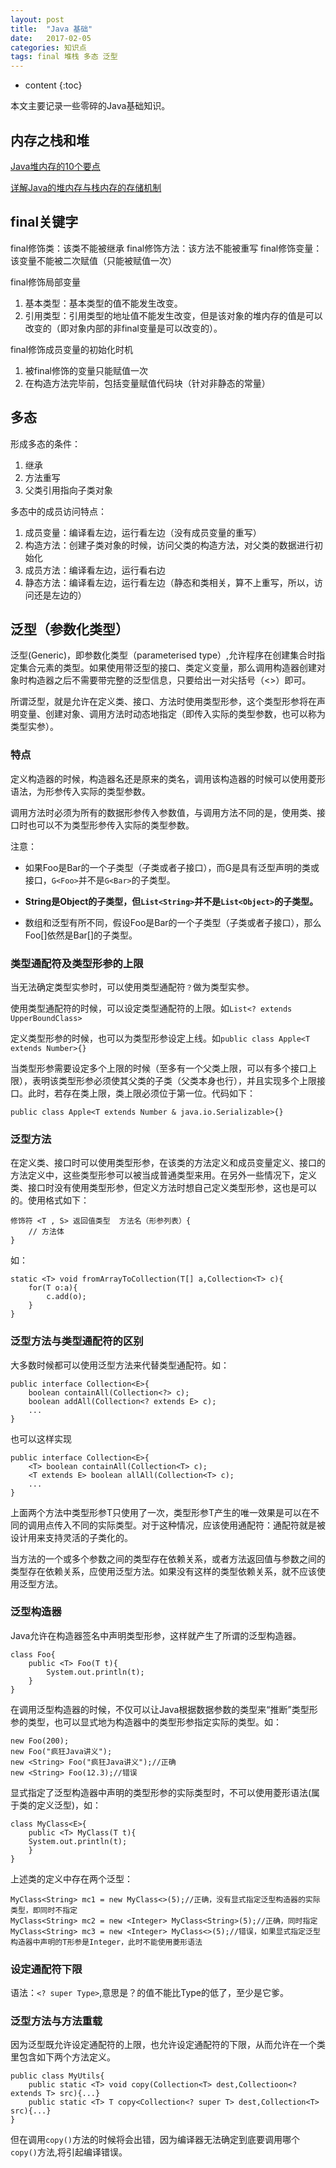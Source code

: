 ```yaml
---
layout: post
title:  "Java 基础"
date:   2017-02-05
categories: 知识点
tags: final 堆栈 多态 泛型
---
```


* content
{:toc}

本文主要记录一些零碎的Java基础知识。




## 内存之栈和堆

[Java堆内存的10个要点](http://blog.jobbole.com/13373/)

[详解Java的堆内存与栈内存的存储机制](http://www.jb51.net/article/77361.htm)

## final关键字

final修饰类：该类不能被继承
final修饰方法：该方法不能被重写
final修饰变量：该变量不能被二次赋值（只能被赋值一次）

final修饰局部变量

1. 基本类型：基本类型的值不能发生改变。
2. 引用类型：引用类型的地址值不能发生改变，但是该对象的堆内存的值是可以改变的（即对象内部的非final变量是可以改变的）。

final修饰成员变量的初始化时机

1. 被final修饰的变量只能赋值一次
2. 在构造方法完毕前，包括变量赋值代码块（针对非静态的常量）

## 多态

形成多态的条件：

1. 继承
2. 方法重写
3. 父类引用指向子类对象

多态中的成员访问特点：

1. 成员变量：编译看左边，运行看左边（没有成员变量的重写）
2. 构造方法：创建子类对象的时候，访问父类的构造方法，对父类的数据进行初始化
3. 成员方法：编译看左边，运行看右边
4. 静态方法：编译看左边，运行看左边（静态和类相关，算不上重写，所以，访问还是左边的）

## 泛型（参数化类型）

泛型(Generic)，即参数化类型（parameterised type）,允许程序在创建集合时指定集合元素的类型。如果使用带泛型的接口、类定义变量，那么调用构造器创建对象时构造器之后不需要带完整的泛型信息，只要给出一对尖括号（<>）即可。

所谓泛型，就是允许在定义类、接口、方法时使用类型形参，这个类型形参将在声明变量、创建对象、调用方法时动态地指定（即传入实际的类型参数，也可以称为类型实参）。

### 特点

定义构造器的时候，构造器名还是原来的类名，调用该构造器的时候可以使用菱形语法，为形参传入实际的类型参数。

调用方法时必须为所有的数据形参传入参数值，与调用方法不同的是，使用类、接口时也可以不为类型形参传入实际的类型参数。

注意：

+ 如果Foo是Bar的一个子类型（子类或者子接口），而G是具有泛型声明的类或接口，`G<Foo>`并不是`G<Bar>`的子类型。

+ **String是Object的子类型，但`List<String>`并不是`List<Object>`的子类型。**

+ 数组和泛型有所不同，假设Foo是Bar的一个子类型（子类或者子接口），那么Foo[]依然是Bar[]的子类型。

### 类型通配符及类型形参的上限

当无法确定类型实参时，可以使用类型通配符`？`做为类型实参。

使用类型通配符的时候，可以设定类型通配符的上限。如`List<? extends UpperBoundClass>`

定义类型形参的时候，也可以为类型形参设定上线。如`public class Apple<T extends Number>{}`

当类型形参需要设定多个上限的时候（至多有一个父类上限，可以有多个接口上限），表明该类型形参必须使其父类的子类（父类本身也行），并且实现多个上限接口。此时，若存在类上限，类上限必须位于第一位。代码如下：

    public class Apple<T extends Number & java.io.Serializable>{}

### 泛型方法

在定义类、接口时可以使用类型形参，在该类的方法定义和成员变量定义、接口的方法定义中，这些类型形参可以被当成普通类型来用。在另外一些情况下，定义类、接口时没有使用类型形参，但定义方法时想自己定义类型形参，这也是可以的。使用格式如下：

	修饰符 <T , S> 返回值类型  方法名（形参列表）{
		// 方法体
	}

如：

    static <T> void fromArrayToCollection(T[] a,Collection<T> c){
    	for(T o:a){
    		c.add(o);
    	}
    }

### 泛型方法与类型通配符的区别

大多数时候都可以使用泛型方法来代替类型通配符。如：

	public interface Collection<E>{
		boolean containAll(Collection<?> c);
		boolean addAll(Collection<? extends E> c);
		...
	}

也可以这样实现

	public interface Collection<E>{
		<T> boolean containAll(Collection<T> c);
		<T extends E> boolean allAll(Collection<T> c);
		...
	}

上面两个方法中类型形参T只使用了一次，类型形参T产生的唯一效果是可以在不同的调用点传入不同的实际类型。对于这种情况，应该使用通配符：通配符就是被设计用来支持灵活的子类化的。

当方法的一个或多个参数之间的类型存在依赖关系，或者方法返回值与参数之间的类型存在依赖关系，应使用泛型方法。如果没有这样的类型依赖关系，就不应该使用泛型方法。

### 泛型构造器

Java允许在构造器签名中声明类型形参，这样就产生了所谓的泛型构造器。

	class Foo{
		public <T> Foo(T t){
			System.out.println(t);
		}
	}

在调用泛型构造器的时候，不仅可以让Java根据数据参数的类型来“推断”类型形参的类型，也可以显式地为构造器中的类型形参指定实际的类型。如：

	new Foo(200);
	new Foo("疯狂Java讲义");
	new <String> Foo("疯狂Java讲义");//正确
	new <String> Foo(12.3);//错误

显式指定了泛型构造器中声明的类型形参的实际类型时，不可以使用菱形语法(属于类的定义泛型)，如：

	class MyClass<E>{
		public <T> MyClass(T t){
		System.out.println(t);
		}
	}

上述类的定义中存在两个泛型：

	MyClass<String> mc1 = new MyClass<>(5);//正确，没有显式指定泛型构造器的实际类型，即同时不指定
	MyClass<String> mc2 = new <Integer> MyClass<String>(5);//正确，同时指定
	MyClass<String> mc3 = new <Integer> MyClass<>(5);//错误，如果显式指定泛型构造器中声明的T形参是Integer，此时不能使用菱形语法

### 设定通配符下限

语法：`<? super Type>`,意思是？的值不能比Type的低了，至少是它爹。

### 泛型方法与方法重载

因为泛型既允许设定通配符的上限，也允许设定通配符的下限，从而允许在一个类里包含如下两个方法定义。

	public class MyUtils{
		public static <T> void copy(Collection<T> dest,Collectioon<? extends T> src){...} 
		public static <T> T copy<Collection<? super T> dest,Collection<T> src){...}
	}

但在调用`copy()`方法的时候将会出错，因为编译器无法确定到底要调用哪个`copy()`方法,将引起编译错误。